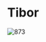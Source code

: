 <!--
  id: 873
  date: 2012-01-30
  modified: 2012-01-30
  slug: 873
  type: post
  excerpt: 873
  categories: work, illustration
  tags: Sketchbook pro, Tibor
  inCv: 
  inPortfolio: 
  dateFrom: 
  dateTo: 
-->

# Tibor

![873](http://farm8.staticflickr.com/7163/6788949859_1f9d288157_z.jpg)
